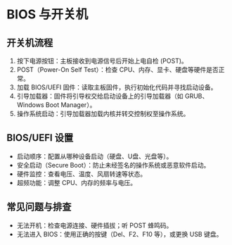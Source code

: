 # BIOS 与开关机

## 开关机流程

1. 按下电源按钮：主板接收到电源信号后开始上电自检 (POST)。
2. POST（Power-On Self Test）：检查 CPU、内存、显卡、硬盘等硬件是否正常。
3. 加载 BIOS/UEFI 固件：读取主板固件，执行初始化代码并寻找启动设备。
4. 引导加载器：固件将引导权交给启动设备上的引导加载器（如 GRUB、Windows Boot Manager）。
5. 操作系统启动：引导加载器加载内核并转交控制权至操作系统。

## BIOS/UEFI 设置

- 启动顺序：配置从哪种设备启动（硬盘、U盘、光盘等）。
- 安全启动（Secure Boot）：防止未经签名的操作系统或恶意软件启动。
- 硬件监控：查看电压、温度、风扇转速等状态。
- 超频功能：调整 CPU、内存的频率与电压。

## 常见问题与排查

- 无法开机：检查电源连接、硬件插拔；听 POST 蜂鸣码。
- 无法进入 BIOS：使用正确的按键（Del、F2、F10 等），或更换 USB 键盘。

